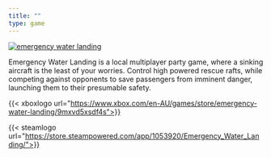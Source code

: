 ```yaml
---
title: ""
type: game
---
```

[![emergency water landing](/games/MainCapsule.png)](https://store.steampowered.com/app/1053920/Emergency_Water_Landing/)

Emergency Water Landing is a local multiplayer party game, where a sinking aircraft is the least of your worries. Control high powered rescue rafts, while competing against opponents to save passengers from imminent danger, launching them to their presumable safety.

{{< xboxlogo url="https://www.xbox.com/en-AU/games/store/emergency-water-landing/9mxvd5xsdf4s">}}

{{< steamlogo url="https://store.steampowered.com/app/1053920/Emergency_Water_Landing/">}}